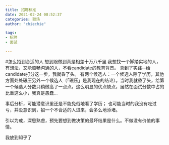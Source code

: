 ```yaml
---
title: 招聘标准
date: 2021-02-24 08:52:37
categories: 职场
author: "chiechie"

tags:
- 招聘
- 面试

---
```


#怎么招到合适的人
想到跟做到真是相差十万八千里
我想找一个脚踏实地的人，有想法，又能顺畅沟通的人，不看candidate的教育背景。
真到了实践--给candidate打分这一步，我就昏了头。
有两个候选人：一个候选人除了学历，其他方面处处碾压另外一个候选人（「碾压」是我现在的结论）。当时我就昏了头，给第一个候选人分数只稍微高了一点点。这么明显的优点缺点，居然在面试分数中占的比重这么小，我真是愚蠢...

事后分析，可能潜意识里还是不能免俗地看了学历；
也可能当时的我没有吃过亏，并没意识到，招一个不合适的人进来，会多么地添堵。

引以为戒，深思熟虑，预先要想到做决策的最坏结果是什么。不做没有价值的事情。

我放到知乎了